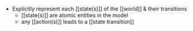 - Explicitly represent each [[state(s)]] of the [[world]] & their transitions
	- [[state(s)]] are atomic entities in the model
	- any [[action(s)]] leads to a [[state transition]]